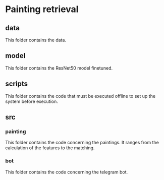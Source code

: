 # Painting retrieval


## data
This folder contains the data.

## model
This folder contains the ResNet50 model finetuned.


## scripts
This folder contains the code that must be executed offline to set up the system before execution.

## src
### painting
  This folder contains the code concerning the paintings. It ranges from the calculation of the features to the matching.
 ### bot
  This folder contains the code concerning the telegram bot.
